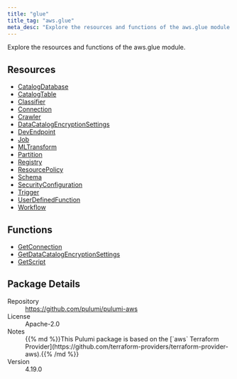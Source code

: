 ```yaml
---
title: "glue"
title_tag: "aws.glue"
meta_desc: "Explore the resources and functions of the aws.glue module."
---
```


<!-- WARNING: this file was generated by Pulumi Docs Generator. -->
<!-- Do not edit by hand unless you're certain you know what you are doing! -->

Explore the resources and functions of the aws.glue module.

<h2 id="resources">Resources</h2>
<ul class="api">
    <li><a href="catalogdatabase" title="CatalogDatabase"><span class="symbol resource"></span>CatalogDatabase</a></li>
    <li><a href="catalogtable" title="CatalogTable"><span class="symbol resource"></span>CatalogTable</a></li>
    <li><a href="classifier" title="Classifier"><span class="symbol resource"></span>Classifier</a></li>
    <li><a href="connection" title="Connection"><span class="symbol resource"></span>Connection</a></li>
    <li><a href="crawler" title="Crawler"><span class="symbol resource"></span>Crawler</a></li>
    <li><a href="datacatalogencryptionsettings" title="DataCatalogEncryptionSettings"><span class="symbol resource"></span>DataCatalogEncryptionSettings</a></li>
    <li><a href="devendpoint" title="DevEndpoint"><span class="symbol resource"></span>DevEndpoint</a></li>
    <li><a href="job" title="Job"><span class="symbol resource"></span>Job</a></li>
    <li><a href="mltransform" title="MLTransform"><span class="symbol resource"></span>MLTransform</a></li>
    <li><a href="partition" title="Partition"><span class="symbol resource"></span>Partition</a></li>
    <li><a href="registry" title="Registry"><span class="symbol resource"></span>Registry</a></li>
    <li><a href="resourcepolicy" title="ResourcePolicy"><span class="symbol resource"></span>ResourcePolicy</a></li>
    <li><a href="schema" title="Schema"><span class="symbol resource"></span>Schema</a></li>
    <li><a href="securityconfiguration" title="SecurityConfiguration"><span class="symbol resource"></span>SecurityConfiguration</a></li>
    <li><a href="trigger" title="Trigger"><span class="symbol resource"></span>Trigger</a></li>
    <li><a href="userdefinedfunction" title="UserDefinedFunction"><span class="symbol resource"></span>UserDefinedFunction</a></li>
    <li><a href="workflow" title="Workflow"><span class="symbol resource"></span>Workflow</a></li>
</ul>

<h2 id="functions">Functions</h2>
<ul class="api">
    <li><a href="getconnection" title="GetConnection"><span class="symbol function"></span>GetConnection</a></li>
    <li><a href="getdatacatalogencryptionsettings" title="GetDataCatalogEncryptionSettings"><span class="symbol function"></span>GetDataCatalogEncryptionSettings</a></li>
    <li><a href="getscript" title="GetScript"><span class="symbol function"></span>GetScript</a></li>
</ul>

<h2 id="package-details">Package Details</h2>
<dl class="package-details">
	<dt>Repository</dt>
	<dd><a href="https://github.com/pulumi/pulumi-aws">https://github.com/pulumi/pulumi-aws</a></dd>
	<dt>License</dt>
	<dd>Apache-2.0</dd>
	<dt>Notes</dt>
	<dd>{{% md %}}This Pulumi package is based on the [`aws` Terraform Provider](https://github.com/terraform-providers/terraform-provider-aws).{{% /md %}}</dd>
	<dt>Version</dt>
	<dd>4.19.0</dd>
</dl>


